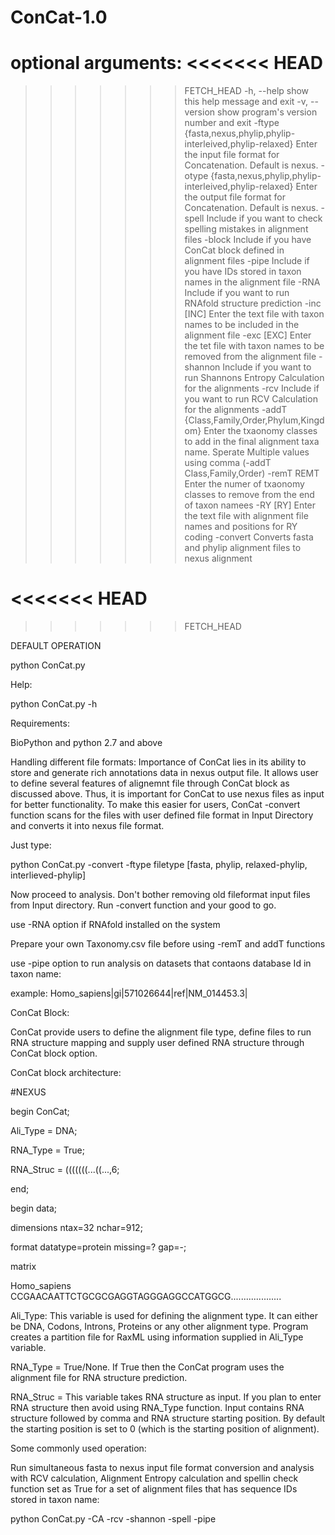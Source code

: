 ConCat-1.0
==========

optional arguments:
<<<<<<< HEAD
=======

>>>>>>> FETCH_HEAD
  -h, --help            show this help message and exit
  -v, --version         show program's version number and exit
  -ftype {fasta,nexus,phylip,phylip-interleived,phylip-relaxed}
                        Enter the input file format for Concatenation. Default
                        is nexus.
  -otype {fasta,nexus,phylip,phylip-interleived,phylip-relaxed}
                        Enter the output file format for Concatenation.
                        Default is nexus.
  -spell                Include if you want to check spelling mistakes in
                        alignment files
  -block                Include if you have ConCat block defined in alignment
                        files
  -pipe                 Include if you have IDs stored in taxon names in the
                        alignment file
  -RNA                  Include if you want to run RNAfold structure
                        prediction
  -inc [INC]            Enter the text file with taxon names to be included in
                        the alignment file
  -exc [EXC]            Enter the tet file with taxon names to be removed from
                        the alignment file
  -shannon              Include if you want to run Shannons Entropy
                        Calculation for the alignments
  -rcv                  Include if you want to run RCV Calculation for the
                        alignments
  -addT {Class,Family,Order,Phylum,Kingdom}
                        Enter the txaonomy classes to add in the final
                        alignment taxa name. Sperate Multiple values using
                        comma (-addT Class,Family,Order)
  -remT REMT            Enter the numer of txaonomy classes to remove from the
                        end of taxon namees
  -RY [RY]              Enter the text file with alignment file names and
                        positions for RY coding
  -convert              Converts fasta and phylip alignment files to nexus
                        alignment

<<<<<<< HEAD
=======

>>>>>>> FETCH_HEAD

DEFAULT OPERATION

python ConCat.py

Help:

python ConCat.py -h

Requirements:

BioPython and python 2.7 and above

Handling different file formats: Importance of ConCat lies in its ability to store and generate rich annotations data in nexus output file. It allows user to define several features of alignemnt file through ConCat block as discussed above. Thus, it is important for ConCat to use nexus files as input for better functionality. To make this easier for users, ConCat -convert function scans for the files with user defined file format in Input Directory and converts it into nexus file format. 

Just type:

python ConCat.py -convert -ftype filetype [fasta, phylip, relaxed-phylip, interlieved-phylip]

Now proceed to analysis. Don't bother removing old fileformat input files from Input directory. Run -convert function and your good to go.


use -RNA option if RNAfold installed on the system

Prepare your own Taxonomy.csv file before using -remT and addT functions

use -pipe option to run analysis on datasets that contaons database Id in taxon name:

example: Homo_sapiens|gi|571026644|ref|NM_014453.3| 

ConCat Block:

ConCat provide users to define the alignment file type, define files to run RNA structure mapping and supply user defined RNA structure through ConCat block option.

ConCat block architecture:

#NEXUS

begin ConCat;

  Ali_Type = DNA; 

  RNA_Type = True; 

  RNA_Struc = (((((((...((...,6;

end;

begin data;

dimensions ntax=32 nchar=912;

format datatype=protein missing=? gap=-;

matrix

Homo_sapiens CCGAACAATTCTGCGCGAGGTAGGGAGGCCATGGCG....................


Ali_Type: This variable is used for defining the alignment type. It can either be DNA, Codons, Introns, Proteins or any other alignment type. Program creates a partition file for RaxML using information supplied in Ali_Type variable.

RNA_Type = True/None. If True then the ConCat program uses the alignment file for RNA structure prediction.

RNA_Struc = This variable takes RNA structure as input. If you plan to enter RNA structure then avoid using RNA_Type function. Input contains RNA structure followed by comma and RNA structure starting position. By default the starting position is set to 0 (which is the starting position of alignment).





Some commonly used operation:

Run simultaneous fasta to nexus input file format conversion and analysis with RCV calculation, Alignment Entropy calculation and spellin check function set as True for a set of alignment files that has sequence IDs stored in taxon name:

python ConCat.py -CA -rcv -shannon -spell -pipe








